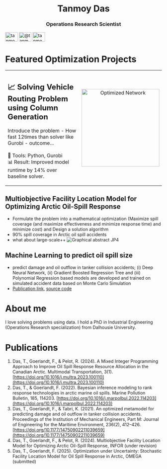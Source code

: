 <h1 align="center">Tanmoy Das </h1>
<h3 align="center">Operations Research Scientist </h3>


<a href="https://linkedin.com/in/tanmoyie" target="blank"><img align="center" src="https://raw.githubusercontent.com/rahuldkjain/github-profile-readme-generator/master/src/images/icons/Social/linked-in-alt.svg" alt="tanmoyie" height="30" width="40" /></a>
<a href="https://medium.com/@tanmoyie" target="blank"><img align="center" src="https://raw.githubusercontent.com/rahuldkjain/github-profile-readme-generator/master/src/images/icons/Social/medium.svg" alt="@tanmoyie" height="30" width="40" /></a>
<a href="https://www.leetcode.com/tanmoyie" target="blank"><img align="center" src="https://raw.githubusercontent.com/rahuldkjain/github-profile-readme-generator/master/src/images/icons/Social/leet-code.svg" alt="tanmoyie" height="30" width="40" /></a>
</p>

# Featured Optimization Projects

<table>
  <tr>
    <td style="vertical-align: top; width: 60%;">
      <h2>📈 Solving Vehicle Routing Problem using Column Generation </h2>
      <p>
        Introduce the problem
- How fast 12times than solver like Gurobi
- outcome... <br><br>
        🔧 Tools: Python, Gurobi <br>
        📊 Result: Improved model runtime by 14% over baseline solver.
      </p>
    </td>
    <td style="text-align: center; width: 40%;">
      <img src="[https://upload.wikimedia.org/wikipedia/commons/thumb/3/38/Stock_Market_Graph.png/320px-Stock_Market_Graph.png](https://github.com/user-attachments/assets/8bba41cb-f43c-4585-b706-bf52a7c359ba)" alt="Optimized Network" width="250">
    </td>
  </tr>
</table>





## Multiobjective Facility Location Model for Optimizing Arctic Oil-Spill Response
- Formulate the problem into a mathematical optimization (Maximize spill coverage (and maximize effectiveness and minimize response time) and minimize cost) and Design a solution algorithm
- 90% spill coverage in Arctic oil spill accidents
- what about large-scale++ 
![Graphical abstract JP4](https://github.com/user-attachments/assets/9ae7ad83-b444-4212-9553-d48a6d25300b)


## Machine Learning to predict oil spill size
- predict damage and oil outflow in tanker collision accidents; (i) Deep Neural Network, (ii) Gradient Boosted Regression Tree and (iii) Polynomial Regression based models are developed and trained on simulated accident data based on Monte Carlo Simulation
- [Publication link](https://doi.org/10.1177/14750902211039659), [source code](https://github.com/tanmoyie/Deep-Neural-Network)


# About me
I love solving problems using data. I hold a PhD in Industrial Engineering (Operations Research specialization) from Dalhousie University.  



# Publications
1. Das, T., Goerlandt, F., & Pelot, R. (2024). A Mixed Integer Programming Approach to Improve Oil Spill Response Resource Allocation in the Canadian Arctic. Multimodal Transportation, 3(1). [https://doi.org/10.1016/j.multra.2023.100110](https://doi.org/10.1016/j.multra.2023.100110)
2. Das, T., & Goerlandt, F. (2022). Bayesian inference modeling to rank response technologies in arctic marine oil spills. Marine Pollution Bulletin, 185, 114203. [https://doi.org/10.1016/j.marpolbul.2022.114203](https://doi.org/10.1016/j.marpolbul.2022.114203)
3. Das, T., Goerlandt, F., & Tabri, K. (2021). An optimized metamodel for predicting damage and oil outflow in tanker collision accidents. Proceedings of the Institution of Mechanical Engineers, Part M: Journal of Engineering for the Maritime Environment, 236(2), 412–426. [https://doi.org/10.1177/14750902211039659](https://doi.org/10.1177/14750902211039659)
4. Das, T., Goerlandt, F., & Pelot, R. (2024). Multiobjective Facility Location Model for Optimizing Arctic Oil-Spill Response, INFOR (under revision)
5. Das, T., Goerlandt, F. (2025). Optimization under Uncertainty: Stochastic Facility Location Model for Oil Spill Response in Arctic, OMEGA (submitted)
